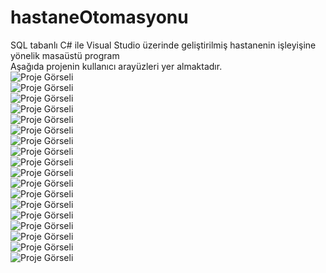 # hastaneOtomasyonu
SQL tabanlı C# ile  Visual Studio üzerinde geliştirilmiş hastanenin işleyişine yönelik masaüstü program  
Aşağıda projenin kullanıcı arayüzleri yer almaktadır.  
![Proje Görseli](https://github.com/muratcivek/hastaneOtomasyonu/blob/main/kullaniciArayuzleri/1.png)  
![Proje Görseli](https://github.com/muratcivek/hastaneOtomasyonu/blob/main/kullaniciArayuzleri/2.png)  
![Proje Görseli](https://github.com/muratcivek/hastaneOtomasyonu/blob/main/kullaniciArayuzleri/3.png)  
![Proje Görseli](https://github.com/muratcivek/hastaneOtomasyonu/blob/main/kullaniciArayuzleri/4.png)  
![Proje Görseli](https://github.com/muratcivek/hastaneOtomasyonu/blob/main/kullaniciArayuzleri/5.png)  
![Proje Görseli](https://github.com/muratcivek/hastaneOtomasyonu/blob/main/kullaniciArayuzleri/6.png)  
![Proje Görseli](https://github.com/muratcivek/hastaneOtomasyonu/blob/main/kullaniciArayuzleri/7.png)  
![Proje Görseli](https://github.com/muratcivek/hastaneOtomasyonu/blob/main/kullaniciArayuzleri/8.png)  
![Proje Görseli](https://github.com/muratcivek/hastaneOtomasyonu/blob/main/kullaniciArayuzleri/9.png)  
![Proje Görseli](https://github.com/muratcivek/hastaneOtomasyonu/blob/main/kullaniciArayuzleri/10.png)  
![Proje Görseli](https://github.com/muratcivek/hastaneOtomasyonu/blob/main/kullaniciArayuzleri/11.png)  
![Proje Görseli](https://github.com/muratcivek/hastaneOtomasyonu/blob/main/kullaniciArayuzleri/12.png)  
![Proje Görseli](https://github.com/muratcivek/hastaneOtomasyonu/blob/main/kullaniciArayuzleri/13.png)  
![Proje Görseli](https://github.com/muratcivek/hastaneOtomasyonu/blob/main/kullaniciArayuzleri/14.png)  
![Proje Görseli](https://github.com/muratcivek/hastaneOtomasyonu/blob/main/kullaniciArayuzleri/15.png)  
![Proje Görseli](https://github.com/muratcivek/hastaneOtomasyonu/blob/main/kullaniciArayuzleri/16.png)  
![Proje Görseli](https://github.com/muratcivek/hastaneOtomasyonu/blob/main/kullaniciArayuzleri/17.png)  
![Proje Görseli](https://github.com/muratcivek/hastaneOtomasyonu/blob/main/kullaniciArayuzleri/18.png)  





